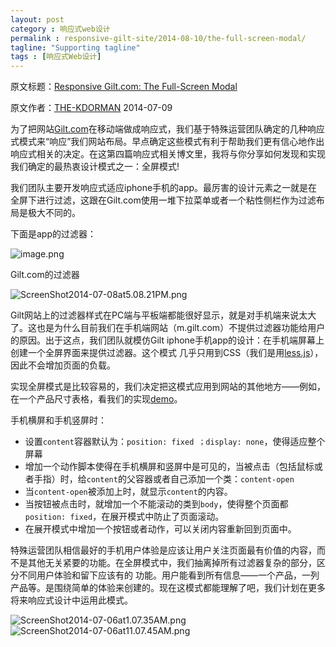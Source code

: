 ```yaml
---
layout: post
category : 响应式web设计
permalink : responsive-gilt-site/2014-08-10/the-full-screen-modal/
tagline: "Supporting tagline"
tags : [响应式Web设计]
---
```


原文标题：[Responsive Gilt.com: The Full-Screen Modal](http://tech.gilt.com/post/91263242344/responsive-gilt-com-the-full-screen-modal)

原文作者：[THE-KDORMAN](http://the-kdorman.tumblr.com/) 2014-07-09


为了把网站[Gilt.com](http://www.gilt.com/)在移动端做成响应式，我们基于特殊运营团队确定的几种响应式模式来“响应”我们网站布局。早点确定这些模式有利于帮助我们更有信心地作出响应式相关的决定。在这第四篇响应式相关博文里，我将与你分享如何发现和实现我们确定的最热衷设计模式之一：全屏模式!


<!--break-->

我们团队主要开发响应式适应iphone手机的app。最厉害的设计元素之一就是在全屏下进行过滤，这跟在Gilt.com使用一堆下拉菜单或者一个粘性侧栏作为过滤布局是极大不同的。

下面是app的过滤器：

![image.png](http://pigerla.com/assets/images/20140810/image.png)

Gilt.com的过滤器

![ScreenShot2014-07-08at5.08.21PM.png](http://pigerla.com/assets/images/20140810/ScreenShot2014-07-08at5.08.21PM.png)

Gilt网站上的过滤器样式在PC端与平板端都能很好显示，就是对手机端来说太大了。这也是为什么目前我们在手机端网站（m.gilt.com）不提供过滤器功能给用户的原因。出于这点，我们团队就模仿Gilt iphone手机app的设计：在手机端屏幕上创建一个全屏界面来提供过滤器。这个模式
几乎只用到CSS（我们是用[less.js](http://lesscss.org/)），因此不会增加页面的负载。

实现全屏模式是比较容易的，我们决定把这模式应用到网站的其他地方——例如，在一个产品尺寸表格，看我们的实现[demo](http://jsbin.com/dizor/6)。

手机横屏和手机竖屏时：

- 设置`content`容器默认为：`position: fixed ；display: none`，使得适应整个屏幕
- 增加一个动作脚本使得在手机横屏和竖屏中是可见的，当被点击（包括鼠标或者手指）时，给`content`的父容器或者自己添加一个类：`content-open`
- 当`content-open`被添加上时，就显示`content`的内容。
- 当按钮被点击时，就增加一个不能滚动的类到`body`，使得整个页面都`position: fixed`，在展开模式中防止了页面滚动。
- 在展开模式中增加一个按钮或者动作，可以关闭内容重新回到页面中。

特殊运营团队相信最好的手机用户体验是应该让用户关注页面最有价值的内容，而不是其他无关紧要的功能。在全屏模式中，我们抽离掉所有过滤器复杂的部分，区分不同用户体验和留下应该有的
功能。用户能看到所有信息——一个产品，一列产品等。是围绕简单的体验来创建的。现在这模式都能理解了吧，我们计划在更多将来响应式设计中运用此模式。

![ScreenShot2014-07-06at1.07.35AM.png](http://pigerla.com/assets/images/20140810/ScreenShot2014-07-06at11.07.35AM.png)
![ScreenShot2014-07-06at11.07.45AM.png](http://pigerla.com/assets/images/20140810/ScreenShot2014-07-06at11.07.45AM.png)
